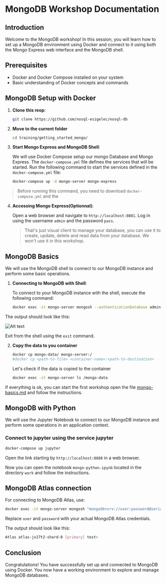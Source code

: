 # MongoDB Workshop Documentation

## Introduction

Welcome to the MongoDB workshop! In this session, you will learn how to set up a MongoDB environment using Docker and connect to it using both the Mongo Express web interface and the MongoDB shell.

## Prerequisites

- Docker and Docker Compose installed on your system
- Basic understanding of Docker concepts and commands

## MongoDB Setup with Docker
1. **Clone this reop**:
   ```bash
   git clone https://github.com/nosql-esigelec/nosql-db
   ```
2. **Move to the current folder**
   ```bash
   cd training/getting_started_mongo/
   ```
3. **Start Mongo Express and MongoDB Shell**:

   We will use Docker Compose setup our mongo Database and Mongo Express. The `docker-compose.yml` file defines the services that will be started. Run the following command to start the services defined in the `docker-compose.yml` file:

   ```sh
   docker-compose up -d mongo-server mongo-express
   ```
  > Before running this command, you need to download `docker-compose.yml` and the 
4. **Accessing Mongo Express(Optionnal)**:

   Open a web browser and navigate to `http://localhost:8081`. Log in using the username `admin` and the password `pass`.
   > That's just visual client to manage your database, you can use it to create, update, delete and read data from your database. We won't use it in this workshop.
## MongoDB Basics

We will use the MongoDB shell to connect to our MongoDB instance and perform some basic operations.

1. **Connecting to MongoDB with Shell**:

   To connect to your MongoDB instance with the shell, execute the following command:

   ```sh
   docker exec -it mongo-server mongosh --authenticationDatabase admin -u root -p example
   ```

The output should look like this:

   ![Alt text](mongo-data/output-shell.png) 

Exit from the shell using the `exit` command.

2. **Copy the data to you container**

   ```sh
   docker cp mongo-data/ mongo-server:/
   #docker cp <path-to-file> <container-name>:<path-to-destination>
   ```
   Let's check if the data is copied to the container
   ```sh
   docker exec -it mongo-server ls /mongo-data
   ```

If everything is ok, you can start the first workshop open the file [mongo-basics.md](mongo-basics.md) and follow the instructions.

## MongoDB with Python

We will use the Jupyter Notebook to connect to our MongoDB instance and perform some operations in an application context.

### Connect to jupyter using the service jupyter
```sh
docker-compose up jupyter
``` 
Open the link starting by `http://localhost:8888` in a web browser.


Now you can open the notebook `mongo-python.ipynb` located in the directory `work` and follow the instructions.

## MongoDB Atlas connection
   For connecting to MongoDB Atlas, use:

   ```sh
   docker exec -it mongo-server mongosh "mongodb+srv://user:password@serial-techos.hxiqgqy.mongodb.net/"
   ```

   Replace `user` and `password` with your actual MongoDB Atlas credentials.
   
The output should look like this:
   
   ```sh
   Atlas atlas-jx27t2-shard-0 [primary] test>
   ```
## Conclusion

Congratulations! You have successfully set up and connected to MongoDB using Docker. You now have a working environment to explore and manage MongoDB databases.
